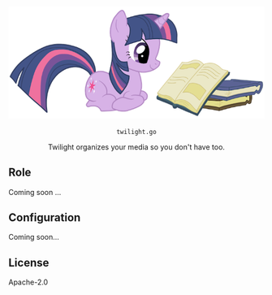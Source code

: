 <p align="center">
  <img src="https://raw.githubusercontent.com/jaredallard/media-stack/master/.github/twilight.png" alt="Twilight Sparkle with books" />
</p>

<p align="center">
  <code>twilight.go</code>
</p>

<p align="center">Twilight organizes your media so you don't have too.</p>

## Role

Coming soon ...

## Configuration

Coming soon...

## License

Apache-2.0
